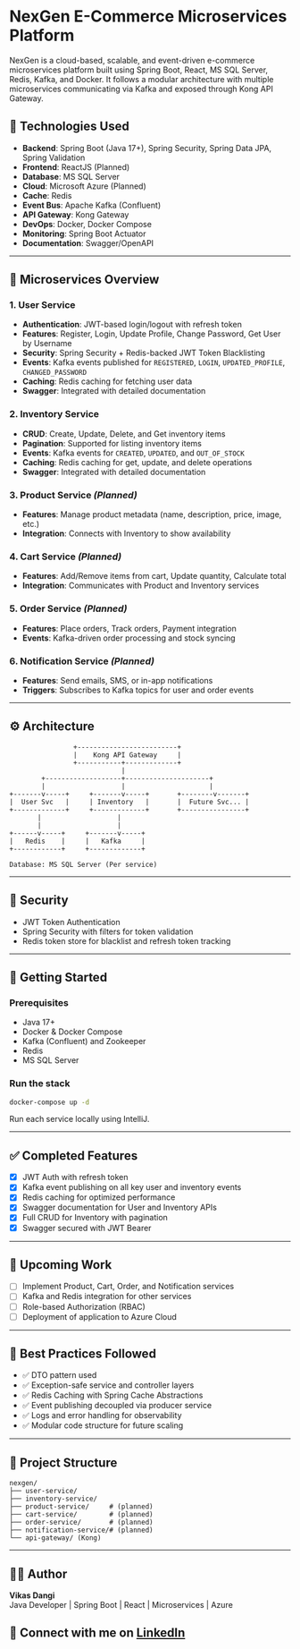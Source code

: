 # NexGen E-Commerce Microservices Platform

NexGen is a cloud-based, scalable, and event-driven e-commerce microservices platform built using Spring Boot, React, MS SQL Server, Redis, Kafka, and Docker. It follows a modular architecture with multiple microservices communicating via Kafka and exposed through Kong API Gateway.

## 🔧 Technologies Used

- **Backend**: Spring Boot (Java 17+), Spring Security, Spring Data JPA, Spring Validation
- **Frontend**: ReactJS (Planned)
- **Database**: MS SQL Server
- **Cloud**: Microsoft Azure (Planned)
- **Cache**: Redis
- **Event Bus**: Apache Kafka (Confluent)
- **API Gateway**: Kong Gateway
- **DevOps**: Docker, Docker Compose
- **Monitoring**: Spring Boot Actuator
- **Documentation**: Swagger/OpenAPI

---

## 🧩 Microservices Overview

### 1. **User Service**
- **Authentication**: JWT-based login/logout with refresh token
- **Features**: Register, Login, Update Profile, Change Password, Get User by Username
- **Security**: Spring Security + Redis-backed JWT Token Blacklisting
- **Events**: Kafka events published for `REGISTERED`, `LOGIN`, `UPDATED_PROFILE`, `CHANGED_PASSWORD`
- **Caching**: Redis caching for fetching user data
- **Swagger**: Integrated with detailed documentation

### 2. **Inventory Service**
- **CRUD**: Create, Update, Delete, and Get inventory items
- **Pagination**: Supported for listing inventory items
- **Events**: Kafka events for `CREATED`, `UPDATED`, and `OUT_OF_STOCK`
- **Caching**: Redis caching for get, update, and delete operations
- **Swagger**: Integrated with detailed documentation

### 3. **Product Service** *(Planned)*
- **Features**: Manage product metadata (name, description, price, image, etc.)
- **Integration**: Connects with Inventory to show availability

### 4. **Cart Service** *(Planned)*
- **Features**: Add/Remove items from cart, Update quantity, Calculate total
- **Integration**: Communicates with Product and Inventory services

### 5. **Order Service** *(Planned)*
- **Features**: Place orders, Track orders, Payment integration
- **Events**: Kafka-driven order processing and stock syncing

### 6. **Notification Service** *(Planned)*
- **Features**: Send emails, SMS, or in-app notifications
- **Triggers**: Subscribes to Kafka topics for user and order events

---

## ⚙️ Architecture

```plaintext
                +-------------------------+
                |    Kong API Gateway     |
                +-----------+-------------+
                            |
        +-------------------+---------------------+
        |                   |                     |
+-------v-----+     +-------v-----+       +--------v-------+
|  User Svc   |     | Inventory   |       |  Future Svc... |
+-------------+     +-------------+       +----------------+
       |                   |
       |                   |
+------v-----+     +-------v-----+
|   Redis    |     |   Kafka     |
+------------+     +-------------+

Database: MS SQL Server (Per service)
```

---

## 🔐 Security

- JWT Token Authentication
- Spring Security with filters for token validation
- Redis token store for blacklist and refresh token tracking

---

## 🚀 Getting Started

### Prerequisites
- Java 17+
- Docker & Docker Compose
- Kafka (Confluent) and Zookeeper
- Redis
- MS SQL Server

### Run the stack

```bash
docker-compose up -d
```
Run each service locally using IntelliJ.

---

## ✅ Completed Features

- [x] JWT Auth with refresh token
- [x] Kafka event publishing on all key user and inventory events
- [x] Redis caching for optimized performance
- [x] Swagger documentation for User and Inventory APIs
- [x] Full CRUD for Inventory with pagination
- [x] Swagger secured with JWT Bearer

---

## 🧪 Upcoming Work

- [ ] Implement Product, Cart, Order, and Notification services
- [ ] Kafka and Redis integration for other services
- [ ] Role-based Authorization (RBAC)
- [ ] Deployment of application to Azure Cloud

---

## 🧼 Best Practices Followed

- ✅ DTO pattern used
- ✅ Exception-safe service and controller layers
- ✅ Redis Caching with Spring Cache Abstractions
- ✅ Event publishing decoupled via producer service
- ✅ Logs and error handling for observability
- ✅ Modular code structure for future scaling

---

## 📂 Project Structure

```
nexgen/
├── user-service/
├── inventory-service/
├── product-service/     # (planned)
├── cart-service/        # (planned)
├── order-service/       # (planned)
├── notification-service/# (planned)
└── api-gateway/ (Kong)
```

---

## 👨‍💻 Author

**Vikas Dangi**  
Java Developer | Spring Boot | React | Microservices | Azure

📧 Connect with me on [LinkedIn](https://www.linkedin.com/in/vikasdangi/)
---
